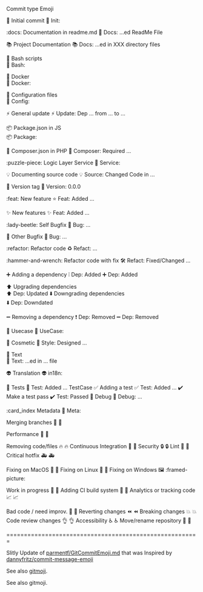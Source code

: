 Commit type 	                        Emoji
        
:tada:              Initial commit 
🎉 Init: 

:docs:              Documentation in readme.md
📖 Docs: ...ed ReadMe File

:books:             Project Documentation
📚 Docs: ...ed in XXX directory files

:checkered_flag:    Bash scripts 	                    
🏁 Bash: 

:whale:             Docker 	                                
🐳 Docker: 

:wrench:            Configuration files	                
🔧 Config: 

:zap:               General update
⚡ Update: Dep ... from ... to ...

:package:           Package.json in JS 	                    
📦 Package: 

:violin:            Composer.json in PHP
🎻 Composer: Required ...

:puzzle-piece:      Logic Layer Service
🧩 Service: 

:bulb:              Documenting source code
💡 Source: Changed Code in ...

:bookmark:          Version tag 
🔖 Version: 0.0.0

:feat:              New feature
⭐ Feat: Added ...

:sparkles:          New features
✨ Feat: Added ...

:lady-beetle:       Self Bugfix
🐞 Bug: ...

:bug:               Other Bugfix
🐛 Bug: ...

:refactor:          Refactor code
♻️ Refact: ...

:hammer-and-wrench: Refactor code with fix
🛠 Refact: Fixed/Changed ... 

:heavy_plus_sign:   Adding a dependency 
❕ Dep: Added 
➕ Dep: Added 

:arrow_up:          Upgrading dependencies 	                
⬆️ Dep: Updated
:arrow_down:        Downgrading dependencies 	            
⬇️ Dep: Downdated

:heavy_minus_sign:  Removing a dependency
❗️ Dep: Removed
➖ Dep: Removed

:briefcase:         Usecase 
💼 UseCase:

:lipstick:          Cosmetic
💄 Style: Designed ...

:pencil:            Text 	                                
📝 Text: ...ed in ... file

:alien:             Translation
👽 in18n: 

:rotating_light:    Tests
🚨 Test: Added ... TestCase 
:white_check_mark:  Adding a test
✅ Test: Added ...
:heavy_check_mark:  Make a test pass
✔️ Test: Passed
:hammer:            Debug
🔨 Debug: ...

:card_index         Metadata
📇 Meta:

Merging branches 	                    🔀 :twisted_rightwards_arrows:

Performance 	                        🐎 :racehorse:


Removing code/files 	                🔥 :fire:
Continuous Integration 	                💚 :green_heart:
Security 	                            🔒 :lock:
Lint 	                                👕 :shirt:
Critical hotfix 	                    🚑 :ambulance:

Fixing on MacOS 	                    🍎 :apple:
Fixing on Linux 	                    🐧 :penguin:
Fixing on Windows 	                    🖼 :framed-picture:

Work in progress 	                    🚧 :construction:
Adding CI build system 	                👷 :construction_worker:
Analytics or tracking code 	            📈 :chart_with_upwards_trend:

Bad code / need improv. 	            💩 :hankey:
Reverting changes 	                    ⏪ :rewind:
Breaking changes 	                    💥 :boom:
Code review changes 	                👌 :ok_hand:
Accessibility 	                        ♿  :wheelchair:
Move/rename repository 	                🚚 :truck:

=======================================================

Slitly Update of [parmentf/GitCommitEmoji.md](https://gist.github.com/parmentf/035de27d6ed1dce0b36a)
that was
Inspired by [dannyfritz/commit-message-emoji](https://github.com/dannyfritz/commit-message-emoji)


See also [gitmoji](https://gitmoji.carloscuesta.me/).

See also gitmoji.
